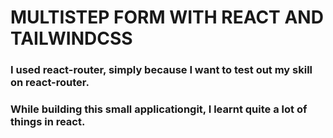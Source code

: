 # MULTISTEP FORM WITH REACT AND TAILWINDCSS

### I used react-router, simply because I want to test out my skill on react-router.

### While building this small applicationgit, I learnt quite a lot of things in react.
